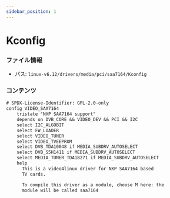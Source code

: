 ```yaml
---
sidebar_position: 1
---
```

# Kconfig

### ファイル情報

- パス: `linux-v6.12/drivers/media/pci/saa7164/Kconfig`

### コンテンツ

```txt
# SPDX-License-Identifier: GPL-2.0-only
config VIDEO_SAA7164
	tristate "NXP SAA7164 support"
	depends on DVB_CORE && VIDEO_DEV && PCI && I2C
	select I2C_ALGOBIT
	select FW_LOADER
	select VIDEO_TUNER
	select VIDEO_TVEEPROM
	select DVB_TDA10048 if MEDIA_SUBDRV_AUTOSELECT
	select DVB_S5H1411 if MEDIA_SUBDRV_AUTOSELECT
	select MEDIA_TUNER_TDA18271 if MEDIA_SUBDRV_AUTOSELECT
	help
	  This is a video4linux driver for NXP SAA7164 based
	  TV cards.

	  To compile this driver as a module, choose M here: the
	  module will be called saa7164


```

